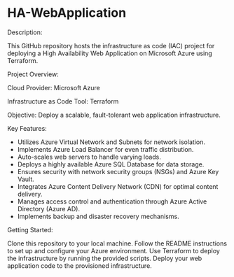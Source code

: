 # HA-WebApplication
Description:

This GitHub repository hosts the infrastructure as code (IAC) project for deploying a High Availability Web Application on Microsoft Azure using Terraform.

Project Overview:

Cloud Provider: Microsoft Azure 

Infrastructure as Code Tool: Terraform

Objective: Deploy a scalable, fault-tolerant web application infrastructure.

Key Features:
- Utilizes Azure Virtual Network and Subnets for network isolation.
- Implements Azure Load Balancer for even traffic distribution.
- Auto-scales web servers to handle varying loads.
- Deploys a highly available Azure SQL Database for data storage.
- Ensures security with network security groups (NSGs) and Azure Key Vault.
- Integrates Azure Content Delivery Network (CDN) for optimal content delivery.
- Manages access control and authentication through Azure Active Directory (Azure AD).
- Implements backup and disaster recovery mechanisms.

Getting Started:

Clone this repository to your local machine.
Follow the README instructions to set up and configure your Azure environment.
Use Terraform to deploy the infrastructure by running the provided scripts.
Deploy your web application code to the provisioned infrastructure.
